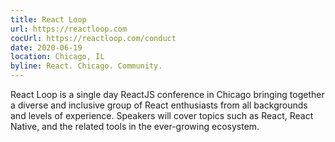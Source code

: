 ```yaml
---
title: React Loop
url: https://reactloop.com
cocUrl: https://reactloop.com/conduct
date: 2020-06-19
location: Chicago, IL
byline: React. Chicago. Community.
---
```


React Loop is a single day ReactJS conference in Chicago bringing together a diverse and inclusive group of React enthusiasts from all backgrounds and levels of experience. Speakers will cover topics such as React, React Native, and the related tools in the ever-growing ecosystem.